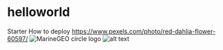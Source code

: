 # helloworld
Starter
How to deploy
https://www.pexels.com/photo/red-dahlia-flower-60597/
![MarineGEO circle logo](/assets/img/MarineGEO_logo.png "MarineGEO logo")
![alt text](https://www.computerhope.com/cdn/media/logo-200-gray.png)
